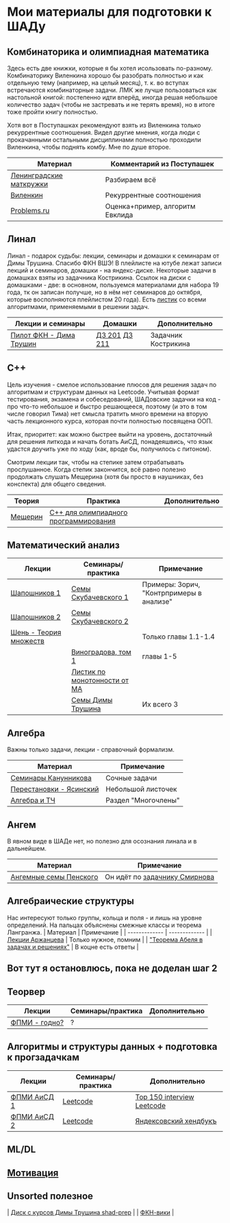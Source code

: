 # Мои материалы для подготовки к ШАДу

## Комбинаторика и олимпиадная математика

Здесь есть две книжки, которые я бы хотел исользовать по-разному. Комбинаторику Виленкина хорошо бы разобрать полностью и как отдельную тему (например, на целый месяц), т. к. во вступах встречаются комбинаторные задачи. ЛМК же лучше пользоваться как настольной книгой: постепенно идти вперёд, иногда решая небольшое количество задач (чтобы не застревать и не терять время), но в итоге тоже пройти книгу полностью.  

Хотя вот в Поступашках рекомендуют взять из Виленкина только рекуррентные соотношения. Видел другие мнения, когда люди с прокачанными остальными дисциплинами полностью проходили Виленкина, чтобы поднять комбу. Мне по душе второе.

| Материал | Комментарий из Поступашек |
| ------------- | ------------- |
| [Ленинградские маткружки](https://github.com/Yotterni/forYSDA/blob/main/%D0%9B%D0%B5%D0%BD%D0%B8%D0%BD%D0%B3%D1%80%D0%B0%D0%B4%D1%81%D0%BA%D0%B8%D0%B5_%D0%BC%D0%B0%D1%82%D0%B5%D0%BC%D0%B0%D1%82%D0%B8%D1%87%D1%81%D0%B5%D0%BA%D0%B8%D0%B5_%D0%BA%D1%80%D1%83%D0%B6%D0%BA%D0%B8.pdf) | Разбираем всё |
| [Виленкин](https://github.com/Yotterni/forYSDA/blob/main/%D0%92%D0%B8%D0%BB%D0%B5%D0%BD%D0%BA%D0%B8%D0%BD%20(2).pdf) | Рекуррентные соотношения |
| [Problems.ru](https://problems.ru/) | Оценка+пример, алгоритм Евклида |

## Линал
Линал - подарок судьбы: лекции, семинары и домашки к семинарам от Димы Трушина. Спасибо ФКН ВШЭ! В плейлисте на ютубе лежат записи лекций и семинаров,
домашки - на яндекс-диске. Некоторые задачи в домашках взяты из задачника Кострикина. Ссылок на диски с домашками - две: в основном, пользуемся материалами для набора 19 года, тк он записан получше, но в нём нет семинаров до октября, которые восполняются плейлистом 20 года). Есть [листик](https://docs.yandex.ru/docs/view?url=ya-disk-public%3A%2F%2FhKFwIFNdyU2L7Slc0JNna3VRfxdmUdKVQAtI0qzv8aj9s5j4PnlMicyvxG9i62Ocq%2FJ6bpmRyOJonT3VoXnDag%3D%3D%3A%2Falgorithms.pdf&name=algorithms.pdf) со всеми алгоритмами, применяемыми в решении задач.

| Лекции и семинары | Домашки | Дополнительно |
| ------------- | ------------- | ------------- |
| [Пилот ФКН - Дима Трушин](https://www.youtube.com/playlist?list=PLEwK9wdS5g0r9QiDrKGrYa8zg73OP7EBD) | [ДЗ 201](https://disk.yandex.ru/d/9PDKsZC6Ofr5jg?w=1) [ДЗ 211](https://disk.yandex.ru/d/QlIhtHKYj5PUsw) | Задачник Кострикина |

## C++

Цель изучения - смелое использование плюсов для решения задач по алгоритмам и структурам данных на Leetcode. Учитывая формат тестирования, экзамена и собеседований, ШАДовские задачки на код - про что-то небольшое и быстро решающееся, поэтому (и это в том числе говорил Тима) нет смысла тратить много времени на вторую часть лекционного курса, которая почти полностью посвящена ООП. 

Итак, приоритет: как можно быстрее выйти на уровень, достаточный для решения литкода и начать ботать АиСД, понадеяшвись, что язык удастся доучить уже по ходу (как, вроде бы, получилось с питоном).

Смотрим лекции так, чтобы на степике затем отрабатывать прослушанное. Когда степик закончится, всё равно полезно продолжать слушать Мещерина (хотя бы просто в наушниках, без конспекта) для общего сведения.

| Теория | Практика | Дополнительно |
| ------------- | ------------- | ------------- |
| [Мещерин](https://youtube.com/playlist?list=PLmSYEYYGhnBu1fFtnzKx-pycYbJnb0rOl) | [C++ для олимпиадного программирования](https://stepik.org/course/80538/) |  |

## Математический анализ

| Лекции  | Семинары/практика | Примечание |
| ------------- | ------------- | ------------- |
| [Шапошников 1](https://www.youtube.com/playlistlist=PLcsjsqLLSfNDuleTFinPo1WY3V4EesuLO) | [Семы Скубачевского 1](https://youtube.com/playlist?list=PLthfp5exSWEpNdsBN_zWJbW4IYcJo8rG) | Примеры: Зорич, "Контрпримеры в анализе" |
| [Шапошников 2](https://www.youtube.com/playlist?list=PLcsjsqLLSfNDDkajOuefNtjVC2YmMjOsN) | [Семы Скубачевского 2](https://www.youtube.com/playlist?list=PLocvKxfon41XqGjhY6sWwd6BXrbx509T5) |  |
| [Шень -  Теория множеств](https://github.com/Yotterni/forYSDA/blob/main/%D0%A8%D0%B5%D0%BD%D1%8C.pdf) |  | Только главы 1.1-1.4 |
| | [Виноградова, том 1](https://github.com/Yotterni/forYSDA/commit/0e2a44846404cf9f0883bbd597c35253596924e4) | главы 1-5 |
| | [Листик по монотонности от МА](https://github.com/Yotterni/forYSDA/blob/main/%D0%9C%D0%BE%D0%BD%D0%BE%D1%82%D0%BE%D0%BD%D0%BD%D0%BE%D1%81%D1%82%D1%8C%20%D0%9C.%20%D0%90..pdf) |  |
| | [Семы Димы Трушина](https://www.dropbox.com/sh/fswyhxqft9rehiy/AACCwH03bxijRuFiZq0TCycGa/3_calculus?dl=0&lst=) | Их всего 3 |

## Алгебра
Важны только задачи, лекции - справочный формализм.

| Материал | Примечание |
| ------------- | ------------- |
| [Семинары Канунникова](https://teach-in.ru/lecture/2021-10-21-Kanunnikov) | Сочные задачи |
| [Перестановки - Ясинский](https://github.com/Yotterni/forYSDA/blob/main/%D0%9F%D0%B5%D1%80%D0%B5%D1%81%D1%82%D0%B0%D0%BD%D0%BE%D0%B2%D0%BA%D0%B8%2C_%D0%B2%D1%81%D0%B5_%D1%87%D1%82%D0%BE_%D1%85%D0%BE%D1%82%D0%B5%D0%BB%D0%B8_%D0%B7%D0%BD%D0%B0%D1%82%D1%8C.pdf) | Небольшой листочек |
| [Алгебра и ТЧ](https://github.com/Yotterni/forYSDA/blob/main/%D0%90%D0%BB%D1%84%D1%83%D1%82%D0%BE%D0%B2%D0%B0.pdf) | Раздел "Многочлены" |

## Ангем
В явном виде в ШАДе нет, но полезно для осознания линала и в дальнейшем.

| Материал | Примечание |
| ------------- | ------------- |
| [Ангемные семы Пенского](https://teach-in.ru/course/analytic-geometr-seminars-penskoy) | Он идёт по [задачнику Смирнова](https://github.com/Yotterni/forYSDA/blob/main/%D0%A1%D0%BC%D0%B8%D1%80%D0%BD%D0%BE%D0%B2.pdf) |

## Алгебраические структуры
Нас интересуют только группы, кольца и поля - и лишь на уровне определений. На пальцах объяснены смежные классы и теорема Лангранжа.
| Материал | Примечание |
| ------------- | ------------- |
| [Лекции Аржанцева](https://teach-in.ru/course/algebra-arzhantsev) | Только нужное, помним |
| ["Теорема Абеля в задачах и решениях"](https://github.com/Yotterni/forYSDA/blob/main/%D0%A2%D0%B5%D0%BE%D1%80%D0%B5%D0%BC%D0%B0%20%D0%90%D0%B1%D0%B5%D0%BB%D1%8F.pdf) | В коцне есть ответы |



## Вот тут я остановлюсь, пока не доделан шаг 2

## Теорвер

| Лекции  | Семинары/практика | Дополнительно |
| ------------- | ------------- | ------------- |
| [ФПМИ - годно?](https://www.youtube.com/playlist?list=PL4_hYwCyhAva472Tdti4x5qQ0lZfUKgaY) | ? |  |

## Алгоритмы и структуры данных + подготовка к прогзадачкам

| Лекции  | Семинары/практика | Дополнительно |
| ------------- | ------------- | ------------- |
| [ФПМИ АиСД 1](https://www.youtube.com/playlist?list=PL4_hYwCyhAvadJ5KZ4to2hWEjRvJnlNfv) | [Leetcode](https://leetcode.com/) | [Top 150 interview Leetcode](https://leetcode.com/studyplan/top-interview-150/) |
| [ФПМИ АиСД 2](https://www.youtube.com/playlist?list=PL4_hYwCyhAvaJeKhXPw6KN81haxBTyRQ4) | [Leetcode](https://leetcode.com/) | [Яндексовский хендбукъ](https://academy.yandex.ru/handbook) |

## ML/DL

## [Мотивация](https://academy.yandex.com/journal/nichego-nevozmozhnogo)

## Unsorted полезное

| [Диск с курсов Димы Трушина shad-prep](https://www.dropbox.com/sh/fswyhxqft9rehiy/AAAKo-_pUF0VM3sh3N60O2Aza?dl=0) |
| [ФКН-вики](http://wiki.cs.hse.ru/Wiki_%D0%A4%D0%9A%D0%9D/%D0%90%D1%80%D1%85%D0%B8%D0%B2) |
